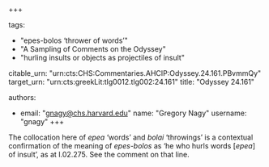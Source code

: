 +++

tags:
- "epes-bolos ‘thrower of words’"
- "A Sampling of Comments on the Odyssey"
- "hurling insults or objects as projectiles of insult"

citable_urn: "urn:cts:CHS:Commentaries.AHCIP:Odyssey.24.161.PBvmmQy"
target_urn: "urn:cts:greekLit:tlg0012.tlg002:24.161"
title: "Odyssey 24.161"

authors:
- email: "gnagy@chs.harvard.edu"
  name: "Gregory Nagy"
  username: "gnagy"
+++

<p>The collocation here of <em>epea</em> ‘words’ and <em>bolai</em> ‘throwings’ is a contextual confirmation of the meaning of <em>epes-bolos</em> as ‘he who hurls words [<em>epea</em>] of insult’, as at I.02.275. See the comment on that line.  </p>